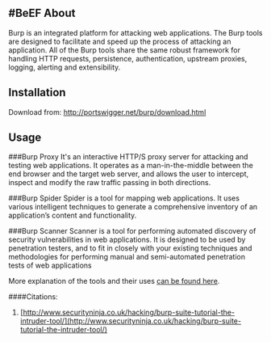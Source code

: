 #BeEF
About
----
Burp is an integrated platform for attacking web applications. The Burp tools are designed to facilitate and speed up the process of attacking an application. All of the Burp tools share the same robust framework for handling HTTP requests, persistence, authentication, upstream proxies, logging, alerting and extensibility.


Installation
----

Download from:
http://portswigger.net/burp/download.html


Usage
----

###Burp Proxy
It's an interactive HTTP/S proxy server for attacking and testing web applications. It operates as a man-in-the-middle between the end browser and the target web server, and allows the user to intercept, inspect and modify the raw traffic passing in both directions.

###Burp Spider 
Spider is a tool for mapping web applications. It uses various intelligent techniques to generate a comprehensive inventory of an application’s content and functionality.

###Burp Scanner
Scanner is a tool for performing automated discovery of security vulnerabilities in web applications. It is designed to be used by penetration testers, and to fit in closely with your existing techniques and methodologies for performing manual and semi-automated penetration tests of web applications

More explanation of the tools and their uses [can be found here](http://www.securityninja.co.uk/hacking/burp-suite-tutorial-the-intruder-tool/).


####Citations:
1. [http://www.securityninja.co.uk/hacking/burp-suite-tutorial-the-intruder-tool/](http://www.securityninja.co.uk/hacking/burp-suite-tutorial-the-intruder-tool/)

